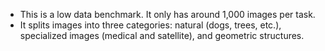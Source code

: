 - This is a low data benchmark. It only has around 1,000 images per task.
- It splits images into three categories: natural (dogs, trees, etc.), specialized images (medical and satellite), and geometric structures.